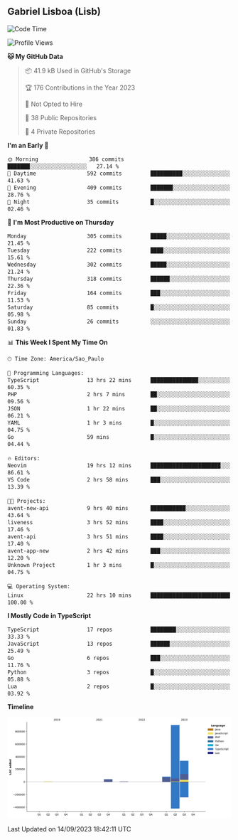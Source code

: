 ## Gabriel Lisboa (Lisb)

<!--START_SECTION:waka-->
![Code Time](http://img.shields.io/badge/Code%20Time-182%20hrs%204%20mins-blue)

![Profile Views](http://img.shields.io/badge/Profile%20Views-0-blue)

**🐱 My GitHub Data** 

> 📦 41.9 kB Used in GitHub's Storage 
 > 
> 🏆 176 Contributions in the Year 2023
 > 
> 🚫 Not Opted to Hire
 > 
> 📜 38 Public Repositories 
 > 
> 🔑 4 Private Repositories 
 > 
**I'm an Early 🐤** 

```text
🌞 Morning                386 commits         ███████░░░░░░░░░░░░░░░░░░   27.14 % 
🌆 Daytime                592 commits         ██████████░░░░░░░░░░░░░░░   41.63 % 
🌃 Evening                409 commits         ███████░░░░░░░░░░░░░░░░░░   28.76 % 
🌙 Night                  35 commits          █░░░░░░░░░░░░░░░░░░░░░░░░   02.46 % 
```
📅 **I'm Most Productive on Thursday** 

```text
Monday                   305 commits         █████░░░░░░░░░░░░░░░░░░░░   21.45 % 
Tuesday                  222 commits         ████░░░░░░░░░░░░░░░░░░░░░   15.61 % 
Wednesday                302 commits         █████░░░░░░░░░░░░░░░░░░░░   21.24 % 
Thursday                 318 commits         ██████░░░░░░░░░░░░░░░░░░░   22.36 % 
Friday                   164 commits         ███░░░░░░░░░░░░░░░░░░░░░░   11.53 % 
Saturday                 85 commits          █░░░░░░░░░░░░░░░░░░░░░░░░   05.98 % 
Sunday                   26 commits          ░░░░░░░░░░░░░░░░░░░░░░░░░   01.83 % 
```


📊 **This Week I Spent My Time On** 

```text
🕑︎ Time Zone: America/Sao_Paulo

💬 Programming Languages: 
TypeScript               13 hrs 22 mins      ███████████████░░░░░░░░░░   60.35 % 
PHP                      2 hrs 7 mins        ██░░░░░░░░░░░░░░░░░░░░░░░   09.56 % 
JSON                     1 hr 22 mins        ██░░░░░░░░░░░░░░░░░░░░░░░   06.21 % 
YAML                     1 hr 3 mins         █░░░░░░░░░░░░░░░░░░░░░░░░   04.75 % 
Go                       59 mins             █░░░░░░░░░░░░░░░░░░░░░░░░   04.44 % 

🔥 Editors: 
Neovim                   19 hrs 12 mins      ██████████████████████░░░   86.61 % 
VS Code                  2 hrs 58 mins       ███░░░░░░░░░░░░░░░░░░░░░░   13.39 % 

🐱‍💻 Projects: 
avent-new-api            9 hrs 40 mins       ███████████░░░░░░░░░░░░░░   43.64 % 
liveness                 3 hrs 52 mins       ████░░░░░░░░░░░░░░░░░░░░░   17.46 % 
avent-api                3 hrs 51 mins       ████░░░░░░░░░░░░░░░░░░░░░   17.40 % 
avent-app-new            2 hrs 42 mins       ███░░░░░░░░░░░░░░░░░░░░░░   12.20 % 
Unknown Project          1 hr 3 mins         █░░░░░░░░░░░░░░░░░░░░░░░░   04.75 % 

💻 Operating System: 
Linux                    22 hrs 10 mins      █████████████████████████   100.00 % 
```

**I Mostly Code in TypeScript** 

```text
TypeScript               17 repos            ████████░░░░░░░░░░░░░░░░░   33.33 % 
JavaScript               13 repos            ██████░░░░░░░░░░░░░░░░░░░   25.49 % 
Go                       6 repos             ███░░░░░░░░░░░░░░░░░░░░░░   11.76 % 
Python                   3 repos             █░░░░░░░░░░░░░░░░░░░░░░░░   05.88 % 
Lua                      2 repos             █░░░░░░░░░░░░░░░░░░░░░░░░   03.92 % 
```



**Timeline**

![Lines of Code chart](https://raw.githubusercontent.com/tenlisboa/tenlisboa/main/assets/bar_graph.png)


 Last Updated on 14/09/2023 18:42:11 UTC
<!--END_SECTION:waka-->
